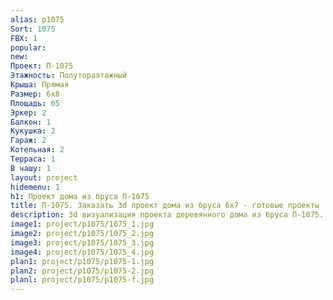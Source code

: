 ```yaml
---
alias: p1075
Sort: 1075
FBX: 1
popular: 
new: 
Проект: П-1075
Этажность: Полутораэтажный
Крыша: Прямая
Размер: 6х8
Площадь: 65
Эркер: 2
Балкон: 1
Кукушка: 2
Гараж: 2
Котельная: 2
Терраса: 1
В чашу: 1
layout: project
hidemenu: 1
h1: Проект дома из бруса П-1075
title: П-1075. Заказать 3d проект дома из бруса 6х7 - готовые проекты
description: 3d визуализация проекта деревянного дома из бруса П-1075. Площадь 65 м2, размер 6х7. Вы можете внести любые изменения в проект.
image1: project/p1075/1075_1.jpg
image2: project/p1075/1075_2.jpg
image3: project/p1075/1075_3.jpg
image4: project/p1075/1075_4.jpg
plan1: project/p1075/p1075-1.jpg
plan2: project/p1075/p1075-2.jpg
planl: project/p1075/p1075-f.jpg
---
```

